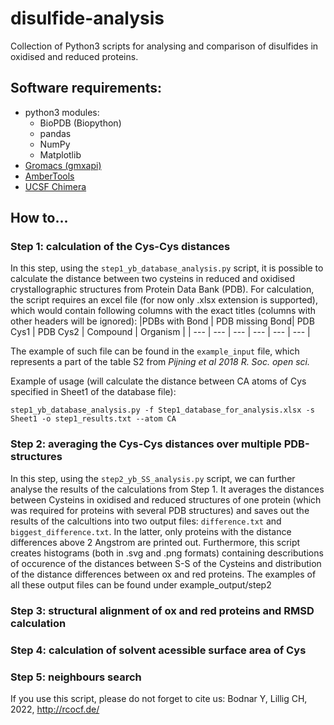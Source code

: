 # disulfide-analysis
Collection of Python3 scripts for analysing and comparison of disulfides in oxidised and reduced proteins.
## Software requirements:
- python3 modules:
  - BioPDB (Biopython)
  - pandas
  - NumPy
  - Matplotlib
- [Gromacs (gmxapi)](https://manual.gromacs.org/documentation/2020.1/gmxapi/index.html)
- [AmberTools](https://ambermd.org/AmberTools.php)
- [UCSF Chimera](https://www.cgl.ucsf.edu/chimera/)


## How to...
### Step 1: calculation of the Cys-Cys distances 
In this step, using the `step1_yb_database_analysis.py` script, it is possible to calculate the distance between two cysteins in reduced and oxidised crystallographic structures from Protein Data Bank (PDB).
For calculation, the script requires an excel file (for now only .xlsx extension is supported), which would contain following columns with the exact titles (columns with other headers will be ignored):
|PDBs with Bond | PDB missing Bond| PDB Cys1 | PDB Cys2 | Compound | Organism |
| --- | --- | --- | --- | --- | --- |

The example of such file can be found in the `example_input` file, which represents a part of the table S2 from *Pijning et al 2018 R. Soc. open sci.*

Example of usage (will calculate the distance between CA atoms of Cys specified in Sheet1 of the database file):
```python3
step1_yb_database_analysis.py -f Step1_database_for_analysis.xlsx -s Sheet1 -o step1_results.txt --atom CA
```
### Step 2: averaging the Cys-Cys distances over multiple PDB-structures
In this step, using the `step2_yb_SS_analysis.py` script, we can further analyse the results of the calculations from Step 1. It averages the distances between Cysteins in oxidised and reduced structures of one protein (which was required for proteins with several PDB structures) and saves out the results of the calcultions into two output files: `difference.txt` and `biggest_difference.txt`. In the latter, only proteins with the distance differences above 2 Angstrom are printed out.
Furthermore, this script creates histograms (both in .svg and .png formats) containing descributions of occurence of the distances between S-S of the Cysteins and distribution of the distance differences between ox and red proteins. The examples of all these output files can be found under example_output/step2

### Step 3: structural alignment of ox and red proteins and RMSD calculation
### Step 4: calculation of solvent acessible surface area of Cys
### Step 5: neighbours search


If you use this script, please do not forget to cite us:
Bodnar Y, Lillig CH, 2022, http://rcocf.de/
